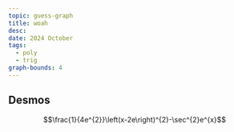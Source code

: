 ```yaml
---
topic: guess-graph
title: woah
desc: 
date: 2024 October
tags:
  - poly
  - trig
graph-bounds: 4
---
```



## Desmos
```math
\frac{1}{4e^{2}}\left(x-2e\right)^{2}-\sec^{2}e^{x}
```
